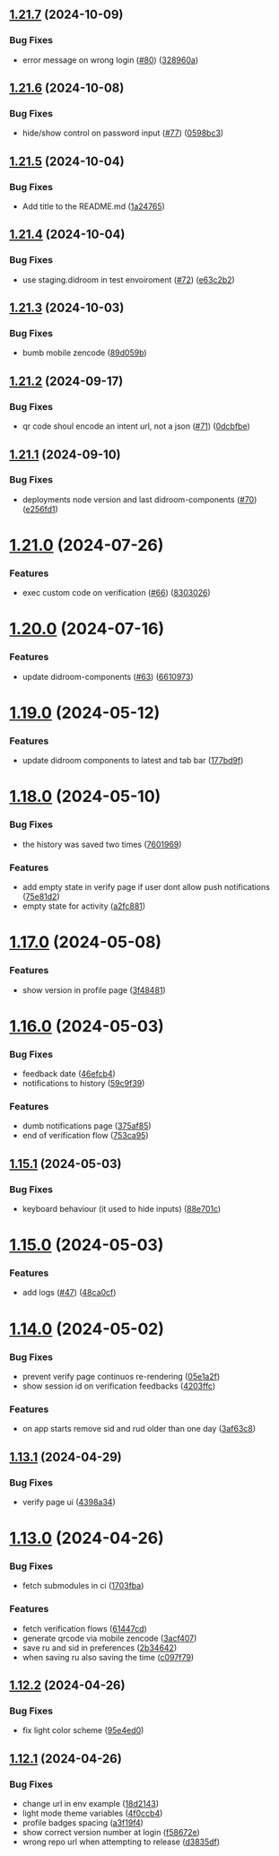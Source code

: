 ## [1.21.7](https://github.com/ForkbombEu/verifier/compare/v1.21.6...v1.21.7) (2024-10-09)


### Bug Fixes

* error message on wrong login ([#80](https://github.com/ForkbombEu/verifier/issues/80)) ([328960a](https://github.com/ForkbombEu/verifier/commit/328960aa20f6a9258b0ab3e89e1f61da9f6cf8be))

## [1.21.6](https://github.com/ForkbombEu/verifier/compare/v1.21.5...v1.21.6) (2024-10-08)


### Bug Fixes

* hide/show control on password input ([#77](https://github.com/ForkbombEu/verifier/issues/77)) ([0598bc3](https://github.com/ForkbombEu/verifier/commit/0598bc3d9692693adfad782186aaddd7f3d2f2c1))

## [1.21.5](https://github.com/ForkbombEu/verifier/compare/v1.21.4...v1.21.5) (2024-10-04)


### Bug Fixes

* Add title to the README.md ([1a24765](https://github.com/ForkbombEu/verifier/commit/1a247650dbdc0710c50431ca66047a76ece7a569))

## [1.21.4](https://github.com/ForkbombEu/verifier/compare/v1.21.3...v1.21.4) (2024-10-04)


### Bug Fixes

* use staging.didroom in test envoiroment ([#72](https://github.com/ForkbombEu/verifier/issues/72)) ([e63c2b2](https://github.com/ForkbombEu/verifier/commit/e63c2b254774869a6c6e2d2fbf0178faa012791c))

## [1.21.3](https://github.com/ForkbombEu/verifier/compare/v1.21.2...v1.21.3) (2024-10-03)


### Bug Fixes

* bumb mobile zencode ([89d059b](https://github.com/ForkbombEu/verifier/commit/89d059b44e0e04cb803cbf485fa2cce8aab34322))

## [1.21.2](https://github.com/ForkbombEu/verifier/compare/v1.21.1...v1.21.2) (2024-09-17)


### Bug Fixes

* qr code shoul encode an intent url, not a json ([#71](https://github.com/ForkbombEu/verifier/issues/71)) ([0dcbfbe](https://github.com/ForkbombEu/verifier/commit/0dcbfbe99697f1c138a080bff21f4dee457e8e7c))

## [1.21.1](https://github.com/ForkbombEu/verifier/compare/v1.21.0...v1.21.1) (2024-09-10)


### Bug Fixes

* deployments node version and last didroom-components ([#70](https://github.com/ForkbombEu/verifier/issues/70)) ([e256fd1](https://github.com/ForkbombEu/verifier/commit/e256fd1665b14e9314a7b1cbb161572a7ae1442e))

# [1.21.0](https://github.com/ForkbombEu/verifier/compare/v1.20.0...v1.21.0) (2024-07-26)


### Features

* exec custom code on verification ([#66](https://github.com/ForkbombEu/verifier/issues/66)) ([8303026](https://github.com/ForkbombEu/verifier/commit/83030264e6154c09fc0d951f2302dca82f974012))

# [1.20.0](https://github.com/ForkbombEu/verifier/compare/v1.19.0...v1.20.0) (2024-07-16)


### Features

* update didroom-components ([#63](https://github.com/ForkbombEu/verifier/issues/63)) ([6610973](https://github.com/ForkbombEu/verifier/commit/66109736fab81044a47dd0182b5dea8f3209cb0a))

# [1.19.0](https://github.com/ForkbombEu/verifier/compare/v1.18.0...v1.19.0) (2024-05-12)


### Features

* update didroom components to latest and tab bar ([177bd9f](https://github.com/ForkbombEu/verifier/commit/177bd9f44dc391c966df297a50e81b9b4eaf1888))

# [1.18.0](https://github.com/ForkbombEu/verifier/compare/v1.17.0...v1.18.0) (2024-05-10)


### Bug Fixes

* the history was saved two times ([7601969](https://github.com/ForkbombEu/verifier/commit/7601969282dbdbbfbfca79ae7a4adb86692c9577))


### Features

* add empty state in verify page if user dont allow push notifications ([75e81d2](https://github.com/ForkbombEu/verifier/commit/75e81d230e5517ca3b3cd574870a2492fc1155a2))
* empty state for activity ([a2fc881](https://github.com/ForkbombEu/verifier/commit/a2fc8810977d18cac6a55cbeb5a2698440254a73))

# [1.17.0](https://github.com/ForkbombEu/verifier/compare/v1.16.0...v1.17.0) (2024-05-08)


### Features

* show version in profile page ([3f48481](https://github.com/ForkbombEu/verifier/commit/3f484811660f66ca8e5e22bf333b165541a1be79))

# [1.16.0](https://github.com/ForkbombEu/verifier/compare/v1.15.1...v1.16.0) (2024-05-03)


### Bug Fixes

* feedback date ([46efcb4](https://github.com/ForkbombEu/verifier/commit/46efcb485552e8e0f09103858ad5493d3276f14d))
* notifications to history ([59c9f39](https://github.com/ForkbombEu/verifier/commit/59c9f39dcaf50ea925c3d049ffa328bcf380cc53))


### Features

* dumb notifications page ([375af85](https://github.com/ForkbombEu/verifier/commit/375af85a4391a26963bc5681342c670abc2a343f))
* end of verification flow ([753ca95](https://github.com/ForkbombEu/verifier/commit/753ca95bf1911c2e4be00af28c0b07d7a727c906))

## [1.15.1](https://github.com/ForkbombEu/verifier/compare/v1.15.0...v1.15.1) (2024-05-03)


### Bug Fixes

* keyboard behaviour (it used to hide inputs) ([88e701c](https://github.com/ForkbombEu/verifier/commit/88e701c22edd6046a8e9030059aa3c0f61df23dd))

# [1.15.0](https://github.com/ForkbombEu/verifier/compare/v1.14.0...v1.15.0) (2024-05-03)


### Features

* add logs ([#47](https://github.com/ForkbombEu/verifier/issues/47)) ([48ca0cf](https://github.com/ForkbombEu/verifier/commit/48ca0cf99a768202b6856dcf7f40fd0bbc651c2a))

# [1.14.0](https://github.com/ForkbombEu/verifier/compare/v1.13.1...v1.14.0) (2024-05-02)


### Bug Fixes

* prevent verify page continuos re-rendering ([05e1a2f](https://github.com/ForkbombEu/verifier/commit/05e1a2f36d422520803aeb774e9771c921c9704e))
* show session id on verification feedbacks ([4203ffc](https://github.com/ForkbombEu/verifier/commit/4203ffc3ca406f148a309d7367ba94b7c8aea2d2))


### Features

* on app starts remove sid and rud older than one day ([3af63c8](https://github.com/ForkbombEu/verifier/commit/3af63c833d4a6d769c473ba9974329831823b274))

## [1.13.1](https://github.com/ForkbombEu/verifier/compare/v1.13.0...v1.13.1) (2024-04-29)


### Bug Fixes

* verify page ui ([4398a34](https://github.com/ForkbombEu/verifier/commit/4398a34322fdd53b826fc94d7fcef6362f034260))

# [1.13.0](https://github.com/ForkbombEu/verifier/compare/v1.12.2...v1.13.0) (2024-04-26)


### Bug Fixes

* fetch submodules in ci ([1703fba](https://github.com/ForkbombEu/verifier/commit/1703fba9afa000ec1179a0052b6d66c1e324dd49))


### Features

* fetch verification flows ([61447cd](https://github.com/ForkbombEu/verifier/commit/61447cd3b06f938a4880454c432625944a1b76f8))
* generate qrcode via mobile zencode ([3acf407](https://github.com/ForkbombEu/verifier/commit/3acf407fee59ed79f9b44effba9ae71d2f35870b))
* save ru and sid in preferences ([2b34642](https://github.com/ForkbombEu/verifier/commit/2b34642b029842542d72fd0fc3106f0ee2c207fc))
* when saving ru also saving the time ([c097f79](https://github.com/ForkbombEu/verifier/commit/c097f79885388546f87dd39fb99d8381bec23bad))

## [1.12.2](https://github.com/ForkbombEu/verifier/compare/v1.12.1...v1.12.2) (2024-04-26)


### Bug Fixes

* fix light color scheme ([95e4ed0](https://github.com/ForkbombEu/verifier/commit/95e4ed0a151d1e0896e5545ec2991f8a67250898))

## [1.12.1](https://github.com/ForkbombEu/verifier/compare/v1.12.0...v1.12.1) (2024-04-26)


### Bug Fixes

* change url in env example ([18d2143](https://github.com/ForkbombEu/verifier/commit/18d214307d261c7feb8d10a9e21cbe9870f4556d))
* light mode theme variables ([4f0ccb4](https://github.com/ForkbombEu/verifier/commit/4f0ccb4bcbf11bd07387f6986f0763b410403b91))
* profile badges spacing ([a3f19f4](https://github.com/ForkbombEu/verifier/commit/a3f19f45776641e29d1d128d7774d919979c363c))
* show correct version number at login ([f58672e](https://github.com/ForkbombEu/verifier/commit/f58672e1ba63af2e09e706504b6cbbc598a3277a))
* wrong repo url when attempting to release ([d3835df](https://github.com/ForkbombEu/verifier/commit/d3835dff0e17a962311288ed1d4ae086f01db27e))
